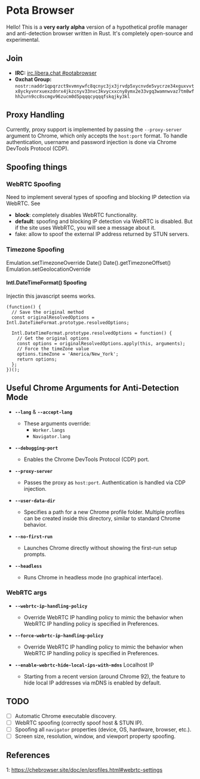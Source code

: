 # Pota Browser

Hello! This is a **very early alpha** version of a hypothetical profile manager and anti-detection browser written in Rust. It's completely open-source and experimental.
## Join

- **IRC:** [irc.libera.chat #potabrowser](https://web.libera.chat/#potabrowser)  
- **0xchat Group:** `nostr:naddr1qpqrzct9xvmnywfc8qcnyc3jx3jrvdp5xycnvde5vycrze34xguxvvtx8yckyvnrxuexzdnrx4jkzcnyv33nvc3kvycxxcny8ymx2e33vgq3wamnwvaz7tm8wfhh2urn9cc8scmgv96zucm0d5pqqqcyqqqfskqjky3kl`

## Proxy Handling

Currently, proxy support is implemented by passing the `--proxy-server` argument to Chrome, which only accepts the `host:port` format. To handle authentication, username and password injection is done via Chrome DevTools Protocol (CDP).

## Spoofing things

### WebRTC Spoofing

Need to implement several types of spoofing and blocking IP detection via WebRTC. See 

- **block**: completely disables WebRTC functionality.
- **default**: spoofing and blocking IP detection via WebRTC is disabled. But if the site uses WebRTC, you will see a message about it.
- fake: allow to spoof the external IP address returned by STUN servers.

### Timezone Spoofing

Emulation.setTimezoneOverride
Date()
Date().getTimezoneOffset()
Emulation.setGeolocationOverride

#### Intl.DateTimeFormat() Spoofing

Injectin this javascript seems works.

```
(function() {
  // Save the original method
  const originalResolvedOptions = Intl.DateTimeFormat.prototype.resolvedOptions;
  
  Intl.DateTimeFormat.prototype.resolvedOptions = function() {
    // Get the original options
    const options = originalResolvedOptions.apply(this, arguments);
    // Force the timeZone value
    options.timeZone = 'America/New_York';
    return options;
  };
})();

```
## Useful Chrome Arguments for Anti-Detection Mode

- **`--lang`** & **`--accept-lang`**  
  - These arguments override:  
    - `Worker.langs`  
    - `Navigator.lang`

- **`--debugging-port`**  
  - Enables the Chrome DevTools Protocol (CDP) port.

- **`--proxy-server`**  
  - Passes the proxy as `host:port`. Authentication is handled via CDP injection.

- **`--user-data-dir`**  
  - Specifies a path for a new Chrome profile folder. Multiple profiles can be created inside this directory, similar to standard Chrome behavior.

- **`--no-first-run`**  
  - Launches Chrome directly without showing the first-run setup prompts.

- **`--headless`**  
  - Runs Chrome in headless mode (no graphical interface).

### WebRTC args

- **`--webrtc-ip-handling-policy`**  
  - Override WebRTC IP handling policy to mimic the behavior when WebRTC IP handling policy is specified in Preferences.

- **`--force-webrtc-ip-handling-policy`**  
  - Override WebRTC IP handling policy to mimic the behavior when WebRTC IP handling policy is specified in Preferences.

- **`--enable-webrtc-hide-local-ips-with-mdns`** Localhost IP
  - Starting from a recent version (around Chrome 92), the feature to hide local IP addresses via mDNS is enabled by default.

## TODO

- [ ] Automatic Chrome executable discovery.  
- [ ] WebRTC spoofing (correctly spoof host & STUN IP).  
- [ ] Spoofing all `navigator` properties (device, OS, hardware, browser, etc.).  
- [ ] Screen size, resolution, window, and viewport property spoofing.  

## References

1: https://chebrowser.site/doc/en/profiles.html#webrtc-settings